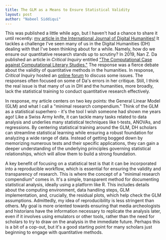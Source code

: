 ```yaml
---
title: The GLM as a Means to Ensure Statistical Validity
layout: post
author: "Nabeel Siddiqui"
---
```


This was published a little while ago, but I haven't had a chance to share it until recently: [my article in the International Journal of Digital Humanities!](https://link.springer.com/epdf/10.1007/s42803-023-00074-x?sharing_token=c38BN6ClhCcgSAFNy0ms-ve4RwlQNchNByi7wbcMAY4KAqrAIWZSd8wvSsio1SMYh8b6hBr4DNQwAre6Z3R9X8eOvvw7g7oMoJNNl4NXh9Nd2258A7PufnG53GKknk099BFx8GmVKYGmAbwpLF1j4DxzMnmTwLI_nYvUEvxGmmg%3D) It tackles a challenge I've seen many of us in the Digital Humanities (DH) dealing with that I've been thinking about for a while. Namely, how do we ensure our quantitative research stands up to scrutiny? In 2019, Nan Z. Da published an article in *Critical Inquiry* entitled ["The Computational Case against Computational Literary Studies."](https://www.journals.uchicago.edu/doi/abs/10.1086/702594?journalCode=ci&journalCode=ci) The response was a fierce debate about the validity of quantitative methods in the humanities. In response, *Critical Inquiry* hosted an [online forum](https://critinq.wordpress.com/2019/03/31/computational-literary-studies-a-critical-inquiry-online-forum/) to discuss some issues. The responses often focused on some of Da's errors in her critique. Still, I think the real issue is that many of us in DH and the humanities, more broadly, lack the statistical training to conduct quantitative research effectively.

In response, my article centers on two key points: the General Linear Model (GLM) and what I call a "minimal research compendium." Think of the GLM as a statistical superhero - it's the tool I wish someone had shown me years ago! Like a Swiss Army knife, it can tackle many tasks related to data analysis and underlies many statistical techniques like t-tests, ANOVAs, and regressions. By centering statistical training around the GLM, DH scholars can streamline statistical learning while ensuring a robust foundation for analyzing a wide range of data. Instead of getting bogged down by memorizing numerous tests and their specific applications, they can gain a deeper understanding of the underlying principles governing statistical relationships, which will allow them to build a strong foundation.

A key benefit of focusing on a statistical test is that it can be incorporated into a reproducible workflow, which is essential for ensuring the validity and transparency of research. This is where the concept of a "minimal research compendium" comes in. It's a simple, transparent method for documenting statistical analysis, ideally using a platform like R. This includes details about the computing environment, data handling steps, GLM implementation, and, crucially, the residual plots, which help check the GLM assumptions. Admittedly, my idea of reproducibility is less stringent than others. My goal is more oriented towards ensuring that media archeologists and historians have the information necessary to replicate the analysis later, even if it involves using emulators or other tools, rather than the need for scholars to try to draw on the analysis in the immediate future. Perhaps this is a bit of a cop-out, but it's a good starting point for many scholars just beginning to engage with quantitative methods.